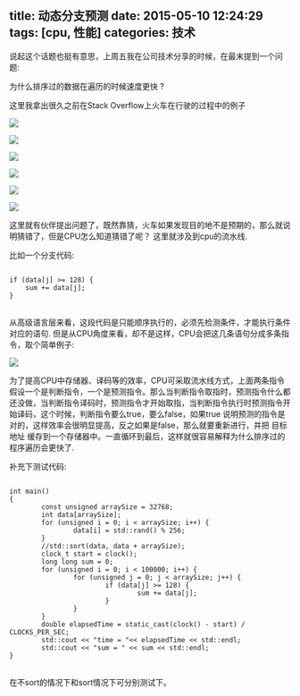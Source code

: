 title: 动态分支预测
date: 2015-05-10 12:24:29
tags: [cpu, 性能]
categories: 技术
---

说起这个话题也挺有意思，上周五我在公司技术分享的时候，在最末提到一个问题: 

为什么排序过的数据在遍历的时候速度更快 ?

这里我拿出很久之前在Stack Overflow上火车在行驶的过程中的例子

<!--more-->

![](http://ww4.sinaimg.cn/large/744e593bgw1erz071og68j21520jp7b8.jpg)

![](http://ww2.sinaimg.cn/large/744e593bgw1erz08s1yjaj21540ih7bj.jpg)

![](http://ww2.sinaimg.cn/large/744e593bgw1erz08s1yjaj21540ih7bj.jpg)

![](http://ww3.sinaimg.cn/large/744e593bgw1erz0a5681wj215a0mh7dc.jpg)

![](http://ww2.sinaimg.cn/large/744e593bgw1erz0bo194hj214y0j7tel.jpg)

![](http://ww2.sinaimg.cn/large/744e593bgw1erz0dxmakaj214r0lun4t.jpg)

这里就有伙伴提出问题了，既然靠猜，火车如果发现目的地不是预期的，那么就说明猜错了，但是CPU怎么知道猜错了呢？ 这里就涉及到cpu的流水线.

比如一个分支代码: 
<pre>
<code class="C">
if (data[j] >= 128) {
	sum += data[j];
}
</code>
</pre>

从高级语言层来看，这段代码是只能顺序执行的，必须先检测条件，才能执行条件对应的语句. 但是从CPU角度来看，却不是这样，CPU会把这几条语句分成多条指令，取个简单例子:

![](http://ww1.sinaimg.cn/large/744e593bgw1erz14fsgxmj210b0cltc0.jpg)

为了提高CPU中存储器、译码等的效率，CPU可采取流水线方式，上面两条指令假设一个是判断指令，一个是预测指令。那么当判断指令取指时，预测指令什么都还没做，当判断指令译码时，预测指令才开始取指，当判断指令执行时预测指令开始译码，这个时候，判断指令要么true，要么false，如果true 说明预测的指令是对的，这样效率会很明显提高，反之如果是false，那么就要重新进行，并把 目标地址 缓存到一个存储器中。一直循环到最后，这样就很容易解释为什么排序过的程序遍历会更快了.


补充下测试代码:
<pre>
<code class="C++">
int main()
{
        const unsigned arraySize = 32768;
        int data[arraySize];
        for (unsigned i = 0; i < arraySize; i++) {
                data[i] = std::rand() % 256;
        }
        //std::sort(data, data + arraySize);
        clock_t start = clock();
        long long sum = 0;
        for (unsigned i = 0; i < 100000; i++) {
                for (unsigned j = 0; j < arraySize; j++) {
                        if (data[j] >= 128) {
                                sum += data[j];
                        }
                }
        }
        double elapsedTime = static_cast<double>(clock() - start) / CLOCKS_PER_SEC;
        std::cout << "time = "<< elapsedTime << std::endl;
        std::cout << "sum = " << sum << std::endl;
}
</code>
</pre>

在不sort的情况下和sort情况下可分别测试下。
